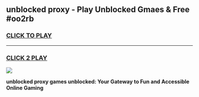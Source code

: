 
## unblocked proxy - Play Unblocked Gmaes & Free #oo2rb
<h3>
<a href="https://news.freeplayer.one?title=unblocked_proxy&ref=24F">CLICK TO PLAY</a></h3>
<hr>

<h3>
<a href="https://news.freeplayer.one?title=unblocked_proxy&ref=24F">CLICK 2 PLAY</a>
  
</h3>

<a href="https://news.freeplayer.one?title=unblocked_proxy&ref=24F/"><img src="https://clearcache.store/games.png"></a>


**unblocked proxy games unblocked: Your Gateway to Fun and Accessible Online Gaming**
